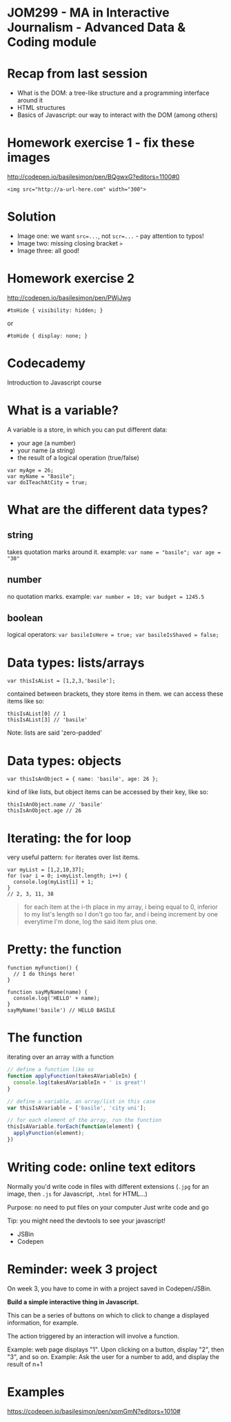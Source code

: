 JOM299 - MA in Interactive Journalism - Advanced Data & Coding module
========================================================

Recap from last session
=======================================================

- What is the DOM: a tree-like structure and a programming interface around it
- HTML structures
- Basics of Javascript: our way to interact with the DOM (among others)

Homework exercise 1 - fix these images
=======================================================

<http://codepen.io/basilesimon/pen/BQgwxG?editors=1100#0>  

```
<img src="http://a-url-here.com" width="300">
```

Solution
=======================================================

* Image one: we want `src=...`, not `scr=...` - pay attention to typos!
* Image two: missing closing bracket `>`
* Image three: all good!

Homework exercise 2
=======================================================

<http://codepen.io/basilesimon/pen/PWjJwg>  

```
#toHide { visibility: hidden; }
```

or

```
#toHide { display: none; }
```

Codecademy
=======================================================

Introduction to Javascript course

What is a variable?
=======================================================

A variable is a store, in which you can put different data:
- your age (a number)
- your name (a string)
- the result of a logical operation (true/false)

```
var myAge = 26;
var myName = "Basile";
var doITeachAtCity = true;
```

What are the different data types?
=======================================================

## string
takes quotation marks around it. example: `var name = "basile"; var age = "30"`

## number
no quotation marks. example: `var number = 10; var budget = 1245.5`

## boolean

logical operators: `var basileIsHere = true; var basileIsShaved = false;`

Data types: lists/arrays
=======================================================

```
var thisIsAList = [1,2,3,'basile'];
```

contained between brackets, they store items in them. we can access these items like so:

```
thisIsAList[0] // 1
thisIsAList[3] // 'basile'
```

Note: lists are said 'zero-padded'

Data types: objects
=======================================================

```
var thisIsAnObject = { name: 'basile', age: 26 };
```

kind of like lists, but object items can be accessed by their key, like so:

```
thisIsAnObject.name // 'basile'
thisIsAnObject.age // 26
```

Iterating: the for loop
=======================================================

very useful pattern: `for` iterates over list items.

```
var myList = [1,2,10,37];
for (var i = 0; i<myList.length; i++) {
  console.log(myList[i] + 1;
}
// 2, 3, 11, 38
```

> for each item at the i-th place in my array, i being equal to 0, inferior to my list's length so I don't go too far, and i being increment by one everytime I'm done, log the said item plus one.

Pretty: the function
=======================================================

```
function myFunction() {
  // I do things here!
}
```

```
function sayMyName(name) {
  console.log('HELLO' + name);
}
sayMyName('basile') // HELLO BASILE
```

The function
=======================================================

iterating over an array with a function
```js
// define a function like so
function applyFunction(takesAVariableIn) {
  console.log(takesAVariableIn + ' is great'!
}

// define a variable, an array/list in this case
var thisIsAVariable = ['basile', 'city uni'];

// for each element of the array, run the function
thisIsAVariable.forEach(function(element) {
  applyFunction(element);
})
```

Writing code: online text editors
=======================================================

Normally you'd write code in files with different extensions (`.jpg` for an image, then `.js` for Javascript, `.html` for HTML...)

Purpose: no need to put files on your computer
Just write code and go

Tip: you might need the devtools to see your javascript!
 
 * JSBin
 * Codepen
 
Reminder: week 3 project
=======================================================

On week 3, you have to come in with a project saved in Codepen/JSBin.

**Build a simple interactive thing in Javascript.**

This can be a series of buttons on which to click to change a displayed information, for example.

The action triggered by an interaction will involve a function.

Example: web page displays "1". Upon clicking on a button, display "2", then "3", and so on.
Example: Ask the user for a number to add, and display the result of n+1

Examples
=======================================================

https://codepen.io/basilesimon/pen/xpmGmN?editors=1010#

